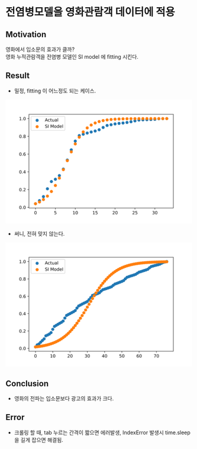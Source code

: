 # 전염병모델을 영화관람객 데이터에 적용

## Motivation
영화에서 입소문의 효과가 클까?  
영화 누적관람객을 전염병 모델인 SI model 에 fitting 시킨다.  


## Result  
- 밀정, fitting 이 어느정도 되는 케이스.  

![밀정](save/밀정.svg)  

- 써니, 전혀 맞지 않는다.  

![써니](save/써니.svg)  


## Conclusion
- 영화의 전파는 입소문보다 광고의 효과가 크다. 

## Error 
- 크롤링 할 때, tab 누르는 간격이 짧으면 에러발생, IndexError 발생시 time.sleep 을 길게 잡으면 해결됨.


